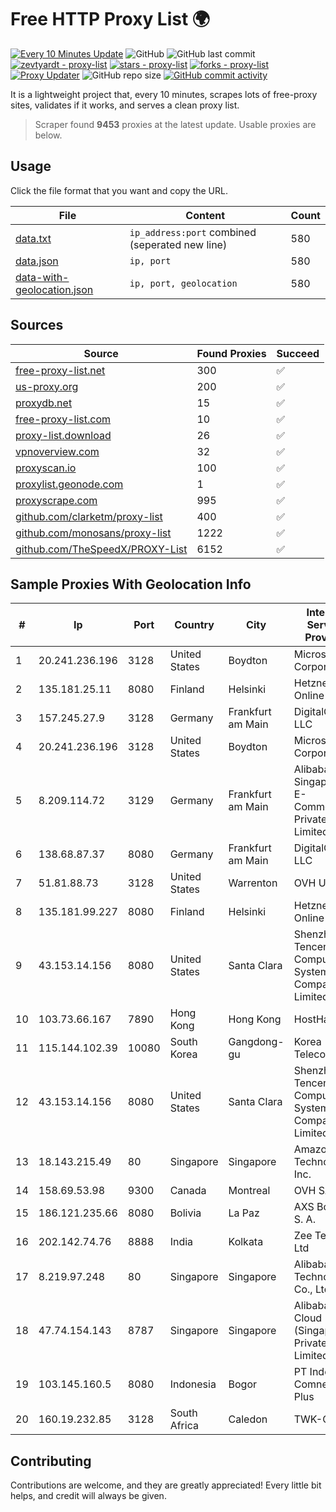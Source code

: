 
# Free HTTP Proxy List 🌍

[![Every 10 Minutes Update](https://github.com/mertguvencli/http-proxy-list/actions/workflows/main.yml/badge.svg?branch=main)](https://github.com/mertguvencli/http-proxy-list/actions/workflows/main.yml)
![GitHub](https://img.shields.io/github/license/mertguvencli/http-proxy-list)
![GitHub last commit](https://img.shields.io/github/last-commit/mertguvencli/http-proxy-list)
[![zevtyardt - proxy-list](https://img.shields.io/static/v1?label=zevtyardt&message=proxy-list&color=blue&logo=github)](https://github.com/zevtyardt/proxy-list "Go to GitHub repo")
[![stars - proxy-list](https://img.shields.io/github/stars/zevtyardt/proxy-list?style=social)](https://github.com/zevtyardt/proxy-list)
[![forks - proxy-list](https://img.shields.io/github/forks/zevtyardt/proxy-list?style=social)](https://github.com/zevtyardt/proxy-list)
[![Proxy Updater](https://github.com/zevtyardt/proxy-list/workflows/Proxy%20Updater/badge.svg)](https://github.com/zevtyardt/proxy-list/actions?query=workflow:"Proxy+Updater")
![GitHub repo size](https://img.shields.io/github/repo-size/zevtyardt/proxy-list)
[![GitHub commit activity](https://img.shields.io/github/commit-activity/m/zevtyardt/proxy-list?logo=commits)](https://github.com/zevtyardt/proxy-list/commits/main)

It is a lightweight project that, every 10 minutes, scrapes lots of free-proxy sites, validates if it works, and serves a clean proxy list.

> Scraper found **9453** proxies at the latest update. Usable proxies are below.

## Usage

Click the file format that you want and copy the URL.

|File|Content|Count|
|----|-------|-----|
|[data.txt](https://raw.githubusercontent.com/mertguvencli/http-proxy-list/main/proxy-list/data.txt)|`ip_address:port` combined (seperated new line)|580|
|[data.json](https://raw.githubusercontent.com/mertguvencli/http-proxy-list/main/proxy-list/data.json)|`ip, port`|580|
|[data-with-geolocation.json](https://raw.githubusercontent.com/mertguvencli/http-proxy-list/main/proxy-list/data-with-geolocation.json)|`ip, port, geolocation`|580|

## Sources

|Source|Found Proxies|Succeed|
|------|-------------|-------|
|[free-proxy-list.net](https://free-proxy-list.net)|300|✅|
|[us-proxy.org](https://www.us-proxy.org)|200|✅|
|[proxydb.net](http://proxydb.net)|15|✅|
|[free-proxy-list.com](https://free-proxy-list.com/?page=&port=&type%5B%5D=http&type%5B%5D=https&up_time=0&search=Search)|10|✅|
|[proxy-list.download](https://www.proxy-list.download/HTTP)|26|✅|
|[vpnoverview.com](https://vpnoverview.com/privacy/anonymous-browsing/free-proxy-servers)|32|✅|
|[proxyscan.io](https://www.proxyscan.io)|100|✅|
|[proxylist.geonode.com](https://proxylist.geonode.com/api/proxy-list?limit=300&page=1&sort_by=lastChecked&sort_type=desc&protocols=http,https)|1|✅|
|[proxyscrape.com](https://api.proxyscrape.com/v2/?request=displayproxies&protocol=http&timeout=10000&country=all&ssl=all&anonymity=all)|995|✅|
|[github.com/clarketm/proxy-list](https://raw.githubusercontent.com/clarketm/proxy-list/master/proxy-list-raw.txt)|400|✅|
|[github.com/monosans/proxy-list](https://raw.githubusercontent.com/monosans/proxy-list/main/proxies/http.txt)|1222|✅|
|[github.com/TheSpeedX/PROXY-List](https://raw.githubusercontent.com/TheSpeedX/PROXY-List/master/http.txt)|6152|✅|


## Sample Proxies With Geolocation Info

|#|Ip|Port|Country|City|Internet Service Provider|
|-|--|----|-------|----|-------------------------|
|1|20.241.236.196|3128|United States|Boydton|Microsoft Corporation|
|2|135.181.25.11|8080|Finland|Helsinki|Hetzner Online GmbH|
|3|157.245.27.9|3128|Germany|Frankfurt am Main|DigitalOcean, LLC|
|4|20.241.236.196|3128|United States|Boydton|Microsoft Corporation|
|5|8.209.114.72|3129|Germany|Frankfurt am Main|Alibaba.com Singapore E-Commerce Private Limited|
|6|138.68.87.37|8080|Germany|Frankfurt am Main|DigitalOcean, LLC|
|7|51.81.88.73|3128|United States|Warrenton|OVH US LLC|
|8|135.181.99.227|8080|Finland|Helsinki|Hetzner Online GmbH|
|9|43.153.14.156|8080|United States|Santa Clara|Shenzhen Tencent Computer Systems Company Limited|
|10|103.73.66.167|7890|Hong Kong|Hong Kong|HostHatch|
|11|115.144.102.39|10080|South Korea|Gangdong-gu|Korea Telecom|
|12|43.153.14.156|8080|United States|Santa Clara|Shenzhen Tencent Computer Systems Company Limited|
|13|18.143.215.49|80|Singapore|Singapore|Amazon Technologies Inc.|
|14|158.69.53.98|9300|Canada|Montreal|OVH SAS|
|15|186.121.235.66|8080|Bolivia|La Paz|AXS Bolivia S. A.|
|16|202.142.74.76|8888|India|Kolkata|Zee Telefilms Ltd|
|17|8.219.97.248|80|Singapore|Singapore|Alibaba (US) Technology Co., Ltd.|
|18|47.74.154.143|8787|Singapore|Singapore|Alibaba Cloud (Singapore) Private Limited|
|19|103.145.160.5|8080|Indonesia|Bogor|PT Indonesia Comnets Plus|
|20|160.19.232.85|3128|South Africa|Caledon|TWK-COMM|



## Contributing

Contributions are welcome, and they are greatly appreciated! Every
little bit helps, and credit will always be given.

